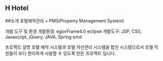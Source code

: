 H Hotel
----------

##소개
호텔예약관리 + PMS(Property Management System)

개발 도구 및 환경
개발환경: egovFrame4.0 eclipse
개발도구: JSP, CSS, Javascript, jQuery, JAVA, Spring emd

프로젝트 설명
호텔 예약 시스템과 호텔 자산관리 시스템을 합친 시스템으로서 호텔 직원들이 보다 편리하게 사용할 수 있도록 만든 프로젝트 입니다.
